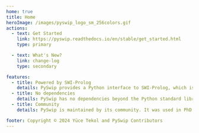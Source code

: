 ```yaml
---
home: true
title: Home
heroImage: /images/pyswip_logo_sm_256colors.gif
actions:
  - text: Get Started
    link: https://pyswip.readthedocs.io/en/stable/get_started.html
    type: primary

  - text: What's New?
    link: change-log
    type: secondary

features:
  - title: Powered by SWI-Prolog
    details: PySwip provides a Python interface to SWI-Prolog, which is the most popular Prolog implementation today with a large community.
  - title: No dependencies
    details: PySwip has no dependencies beyond the Python standard library. It runs on Linux, MacOS, Windows, OpenBSD and everywhere else SWI-Prolog runs.
  - title: Community
    details: PySwip is maintained by its community. It was used in PhD and master's theses, scientific papers,  student projects and a book.

footer: Copyright © 2024 Yüce Tekol and PySwip Contributors
---
```

